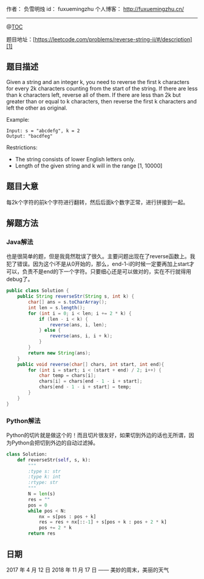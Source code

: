 
作者： 负雪明烛
id：	fuxuemingzhu
个人博客：	http://fuxuemingzhu.cn/

---
@[TOC](目录)

题目地址：[https://leetcode.com/problems/reverse-string-ii/#/description][1]


## 题目描述


Given a string and an integer k, you need to reverse the first k characters for every 2k characters counting from the start of the string. If there are less than k characters left, reverse all of them. If there are less than 2k but greater than or equal to k characters, then reverse the first k characters and left the other as original.

Example:

	Input: s = "abcdefg", k = 2
	Output: "bacdfeg"

Restrictions:

- The string consists of lower English letters only.
- Length of the given string and k will in the range [1, 10000]

## 题目大意

每2k个字符的前k个字符进行翻转，然后后面k个数字正常，进行拼接到一起。

## 解题方法

### Java解法

也是很简单的题，但是我竟然耽误了很久。主要问题出现在了reverse函数上。我犯了错误。因为这个i不是从0开始的，那么，end-1-i的时候一定要再加上start才可以，负责不是end的下一个字符。只要细心还是可以做对的，实在不行就得用debug了。

```java
public class Solution {
    public String reverseStr(String s, int k) {
		char[] ans = s.toCharArray();
		int len = s.length();
		for (int i = 0; i < len; i += 2 * k) {
			if (len - i < k) {
				reverse(ans, i, len);
			} else {
				reverse(ans, i, i + k);
			}
		}
		return new String(ans);
    }
    public void reverse(char[] chars, int start, int end){
		for (int i = start; i < (start + end) / 2; i++) {
			char temp = chars[i];
			chars[i] = chars[end - 1 - i + start];
			chars[end - 1 - i + start] = temp;
		}
    }
}
```

### Python解法

Python的切片就是做这个的！而且切片很友好，如果切到外边的话也无所谓，因为Python会把切到外边的自动过滤掉。

```python
class Solution:
    def reverseStr(self, s, k):
        """
        :type s: str
        :type k: int
        :rtype: str
        """
        N = len(s)
        res = ""
        pos = 0
        while pos < N:
            nx = s[pos : pos + k]
            res = res + nx[::-1] + s[pos + k : pos + 2 * k]
            pos += 2 * k
        return res
```

## 日期

2017 年 4 月 12 日 
2018 年 11 月 17 日 —— 美妙的周末，美丽的天气

  [1]: https://leetcode.com/problems/reverse-string-ii/#/description

